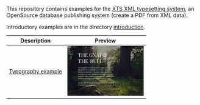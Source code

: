 This repository contains examples for the [XTS XML typesetting system](https://github.com/speedata/xts), an OpenSource database publishing system (create a PDF from XML data).

Introductory examples are in the directory [introduction](introduction).


| Description                         | Preview                                                                         |
| ----------------------------------- | ------------------------------------------------------------------------------- |
| [Typography example](aesopgnatbull) | <a href="aesopgnatbull"><img src="aesopgnatbull/firstpage.png" width="200"></a> |
